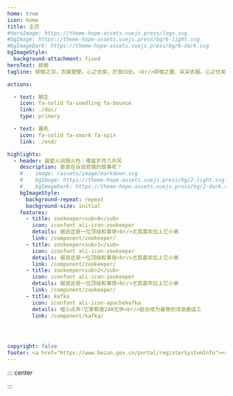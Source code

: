 ```yaml
---
home: true
icon: home
title: 主页
#heroImage: https://theme-hope-assets.vuejs.press/logo.svg
#bgImage: https://theme-hope-assets.vuejs.press/bg/6-light.svg
#bgImageDark: https://theme-hope-assets.vuejs.press/bg/6-dark.svg
bgImageStyle:
  background-attachment: fixed
heroText: 蜉蝣
tagline: 蜉蝣之羽，衣裳楚楚。心之忧矣，於我归处。<br/>蜉蝣之翼，采采衣服。心之忧矣，於我归息。<br/>蜉蝣掘阅，麻衣如雪。心之忧矣，於我归说。

actions:

  - text: 朝生
    icon: fa-solid fa-seedling fa-bounce
    link: ./doc/
    type: primary

  - text: 暮死
    icon: fa-solid fa-xmark fa-spin
    link: ./end/

highlights:
  - header: 最爱人间烟火色｜难留岁月几许风
    description: 是谁在诉说悲情的故事呢？
    #    image: /assets/image/markdown.svg
    #    bgImage: https://theme-hope-assets.vuejs.press/bg/2-light.svg
    #    bgImageDark: https://theme-hope-assets.vuejs.press/bg/2-dark.svg
    bgImageStyle:
      background-repeat: repeat
      background-size: initial
    features:
      - title: zookeeper<sub>0</sub>
        icon: iconfont ali-icon-zookeeper
        details: 据说这是一位顶级和事佬<br/>尤其喜欢拉上它小弟
        link: /component/zookeeper/
      - title: zookeeper<sub>1</sub>
        icon: iconfont ali-icon-zookeeper
        details: 据说这是一位顶级和事佬<br/>尤其喜欢拉上它小弟
        link: /component/zookeeper/
      - title: zookeeper<sub>2</sub>
        icon: iconfont ali-icon-zookeeper
        details: 据说这是一位顶级和事佬<br/>尤其喜欢拉上它小弟
        link: /component/zookeeper/
      - title: kafka
        icon: iconfont ali-icon-apachekafka
        details: 嘘小点声!它家都是24H无休<br/>励志成为最卷的消息搬运工
        link: /component/kafka/




copyright: false
footer: <a href="https://www.beian.gov.cn/portal/registerSystemInfo"><span>豫ICP备2021024390号</span></a><br/><a href="https://www.upyun.com/?utm_source=lianmeng&utm_medium=referral">本网站由<img src="/assets/icon/ypy.png" style="height:25px;transform:translateY(7px);"/>提供CDN加速/云存储服务</a>
---
```


[//]: # (<EventTimeLine/>)

::: center



:::

[//]: # (<Message/>)